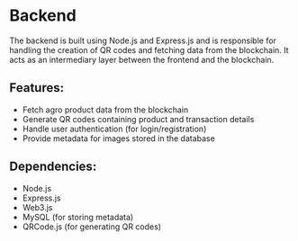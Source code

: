 # Backend

The backend is built using Node.js and Express.js and is responsible for handling the creation of QR codes and fetching data from the blockchain. It acts as an intermediary layer between the frontend and the blockchain.

## Features:
- Fetch agro product data from the blockchain
- Generate QR codes containing product and transaction details
- Handle user authentication (for login/registration)
- Provide metadata for images stored in the database

## Dependencies:
- Node.js
- Express.js
- Web3.js
- MySQL (for storing metadata)
- QRCode.js (for generating QR codes)
